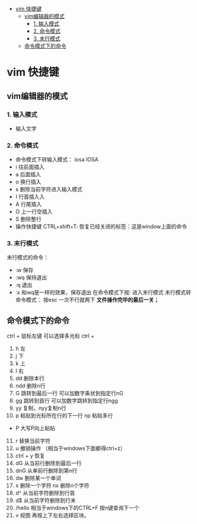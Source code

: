 <!-- MarkdownTOC -->

- [vim 快捷键](#vim-快捷键)
    - [vim编辑器的模式](#vim编辑器的模式)
        - [1. 输入模式](#1-输入模式)
        - [2. 命令模式](#2-命令模式)
        - [3. 末行模式](#3-末行模式)
    - [命令模式下的命令](#命令模式下的命令)

<!-- /MarkdownTOC -->


<a id="vim-快捷键"></a>
# vim 快捷键
<a id="vim编辑器的模式"></a>
## vim编辑器的模式
<a id="1-输入模式"></a>
### 1. 输入模式
- 输入文字
<a id="2-命令模式"></a>
### 2. 命令模式
- 命令模式下转输入模式： iosa IOSA
- i 往前面插入
- a 后面插入
- o 换行插入
- s 删除当前字符进入输入模式
- I 行首插入入 
- A 行尾插入
- O 上一行空插入
- S 删除整行
- 操作快捷键
CTRL+shift+T: 恢复已经关闭的标签：这是window上面的命令
<a id="3-末行模式"></a>
### 3. 末行模式
末行模式的命令： 
- :w 保存
- :wq 保持退出 
- :q 退出  
- :x 和wq是一样的效果，保存退出
在命令模式下按: 进入末行模式
末行模式转命令模式： 按esc 一次不行就两下
**文件操作完毕的最后一关；**
<a id="命令模式下的命令"></a>
## 命令模式下的命令
ctrl + 鼠标左键 可以选择多光标
ctrl + 
1. h 左
2. j 下
3. k 上
4. l 右
5. dd 删除本行
6. ndd 删除n行
7. G 跳转到最后一行 可以加数字条状到指定行nG
8. gg 跳转到首行 可以加数字跳转到指定行ngg
9. yy 复制，nyy复制n行 
10. p 粘贴到光标所在行的下一行 np 粘贴多行 
   - P 大写P向上粘贴  
11. r 替换当前字符
12. u 撤销操作 （相当于windows下面都得ctrl+z）
13. ctrl + y 恢复
14. dG 从当前行删除到最后一行
15. dnG 从单前行删除到第n行
16. dw 删除某一个单词
17. x 删除一个字符 nx 删除n个字符
18. d^ 从当前字符删除到行首
19. d$ 从当前字符删除到行末
20. /hello 相当于windows下的CTRL+F 按n键查询下一个
21. v 视图  再按上下左右选择区块。
